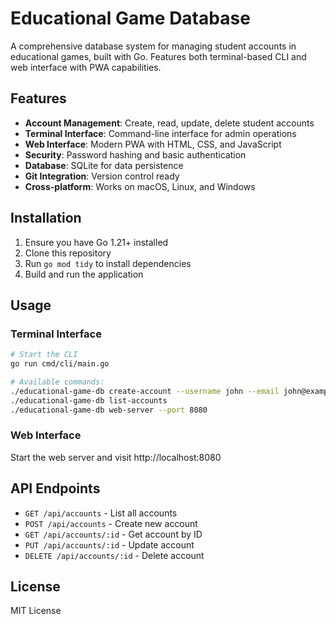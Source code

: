 # Educational Game Database

A comprehensive database system for managing student accounts in educational games, built with Go. Features both terminal-based CLI and web interface with PWA capabilities.

## Features

- **Account Management**: Create, read, update, delete student accounts
- **Terminal Interface**: Command-line interface for admin operations
- **Web Interface**: Modern PWA with HTML, CSS, and JavaScript
- **Security**: Password hashing and basic authentication
- **Database**: SQLite for data persistence
- **Git Integration**: Version control ready
- **Cross-platform**: Works on macOS, Linux, and Windows

## Installation

1. Ensure you have Go 1.21+ installed
2. Clone this repository
3. Run `go mod tidy` to install dependencies
4. Build and run the application

## Usage

### Terminal Interface
```bash
# Start the CLI
go run cmd/cli/main.go

# Available commands:
./educational-game-db create-account --username john --email john@example.com
./educational-game-db list-accounts
./educational-game-db web-server --port 8080
```

### Web Interface
Start the web server and visit http://localhost:8080

## API Endpoints

- `GET /api/accounts` - List all accounts
- `POST /api/accounts` - Create new account
- `GET /api/accounts/:id` - Get account by ID
- `PUT /api/accounts/:id` - Update account
- `DELETE /api/accounts/:id` - Delete account

## License

MIT License
